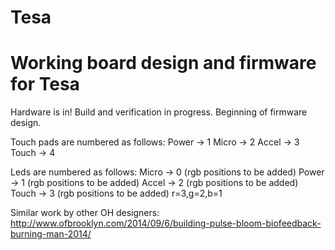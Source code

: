Tesa
====

Working board design and firmware for Tesa
==========================================

Hardware is in! Build and verification in progress. Beginning of firmware design.


Touch pads are numbered as follows:
Power -> 1
Micro -> 2
Accel -> 3
Touch -> 4

Leds are numbered as follows:
Micro -> 0 (rgb positions to be added)
Power -> 1 (rgb positions to be added)
Accel -> 2 (rgb positions to be added)
Touch -> 3 (rgb positions to be added)
r=3,g=2,b=1

Similar work by other OH designers:
http://www.ofbrooklyn.com/2014/09/6/building-pulse-bloom-biofeedback-burning-man-2014/
